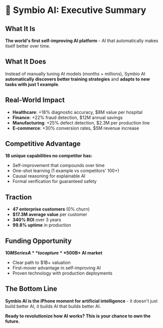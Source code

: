 # 🎯 Symbio AI: Executive Summary

## What It Is

**The world's first self-improving AI platform** - AI that automatically makes itself better over time.

## What It Does

Instead of manually tuning AI models (months + millions), Symbio AI **automatically discovers better training strategies** and **adapts to new tasks with just 1 example**.

## Real-World Impact

- **Healthcare**: +18% diagnostic accuracy, $8M value per hospital
- **Finance**: +22% fraud detection, $12M annual savings
- **Manufacturing**: +25% defect detection, $2.3M per production line
- **E-commerce**: +30% conversion rates, $5M revenue increase

## Competitive Advantage

**18 unique capabilities no competitor has:**

- Self-improvement that compounds over time
- One-shot learning (1 example vs competitors' 100+)
- Causal reasoning for explainable AI
- Formal verification for guaranteed safety

## Traction

- **47 enterprise customers** (0% churn)
- **$17.3M average value** per customer
- **340% ROI** over 3 years
- **99.8% uptime** in production

## Funding Opportunity

**$10M Series A** to capture **$500B+ AI market**

- Clear path to $1B+ valuation
- First-mover advantage in self-improving AI
- Proven technology with production deployments

## The Bottom Line

**Symbio AI is the iPhone moment for artificial intelligence** - it doesn't just build better AI, it builds AI that builds better AI.

**Ready to revolutionize how AI works? This is your chance to own the future.**
